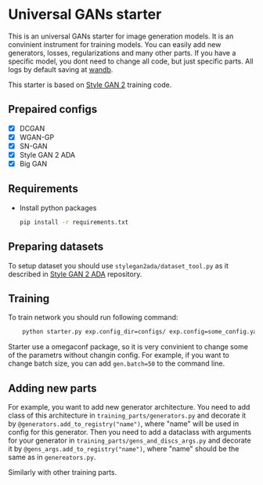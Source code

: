 # Universal GANs starter

This is an universal GANs starter for image generation models. It is an convinient instrument for training models. You can easily add new generators, losses, regularizations and many other parts. If you have a specific model, you dont need to change all code, but just specific parts. All logs by default saving at [wandb](https://wandb.ai).

This starter is based on [Style GAN 2](https://github.com/NVlabs/stylegan2) training code.

## Prepaired configs
- [x] DCGAN
- [x] WGAN-GP
- [x] SN-GAN 
- [x] Style GAN 2 ADA
- [x] Big GAN

## Requirements
- Install python packages
    ```bash
    pip install -r requirements.txt
    ```

## Preparing datasets
To setup dataset you should use ```stylegan2ada/dataset_tool.py``` as it described in [Style GAN 2 ADA](https://github.com/NVlabs/stylegan2-ada-pytorch) repository.



## Training
To train network you should run following command:
```bash
    python starter.py exp.config_dir=configs/ exp.config=some_config.yaml exp.name=exp_name
```
Starter use a omegaconf package, so it is very convinient to change some of the parametrs without changin config. For example, if you want to change batch size, you can add ```gen.batch=50``` to the command line.

## Adding new parts
For example, you want to add new generator architecture. You need to add class of this architecture in ```training_parts/generators.py``` and decorate it by ```@generators.add_to_registry("name")```, where "name" will be used in config for this generator. Then you need to add a dataclass with arguments for your generator in ```training_parts/gens_and_discs_args.py``` and decorate it by ```@gens_args.add_to_registry("name")```, where "name" should be the same as in ```genereators.py```.

Similarly with other training parts.
    



